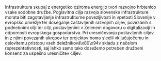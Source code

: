 Infrastruktura skupaj z energetiko oziroma energijo tvori razvojno hrbtenico vsake sodobne družbe. Poglavitna cilja razvoja slovenske infrastrukture morata biti zagotavljanje infrastrukturne povezljivosti in vpetosti Slovenije v evropsko omrežje ter doseganje zastavljenih razvojnih ciljev, povezanih s podnebnimi cilji ter cilji, postavljenimi v Zelenem dogovoru o digitalizaciji in odpornosti evropskega gospodarstva. Pri uresničevanju postavljenih ciljev in z njimi povezanih ukrepov ter projektov bomo sledili vključujočemu in celovitemu pristopu vseh deležnikovâ\x80\x94v skladu z načelom reprezentativnosti, saj lahko samo tako dosežemo potreben družbeni konsenz za uspešno uresničitev ciljev.
